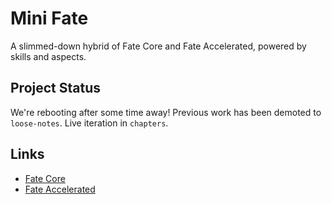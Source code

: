 # Mini Fate

A slimmed-down hybrid of Fate Core and Fate Accelerated, powered by skills and aspects.

## Project Status

We're rebooting after some time away!
Previous work has been demoted to `loose-notes`.
Live iteration in `chapters`.

## Links

- [Fate Core](https://www.evilhat.com/home/fate-core/)
- [Fate Accelerated](https://fate-srd.com/fate-accelerated/get-started)

